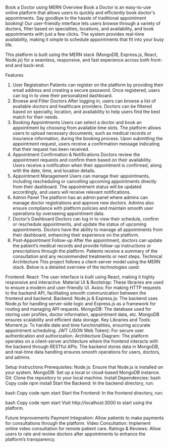 Book a Doctor using MERN
Overview
Book a Doctor is an easy-to-use online platform that allows users to quickly and efficiently book doctor's appointments. Say goodbye to the hassle of traditional appointment booking! Our user-friendly interface lets users browse through a variety of doctors, filter based on specialties, locations, and availability, and book appointments with just a few clicks. The system provides real-time availability, making it simple to schedule appointments that fit into your busy life.

This platform is built using the MERN stack (MongoDB, Express.js, React, Node.js) for a seamless, responsive, and fast experience across both front-end and back-end.

Features
1. User Registration
Patients can register on the platform by providing their email address and creating a secure password.
Once registered, users can log in to view their personalized dashboard.
2. Browse and Filter Doctors
After logging in, users can browse a list of available doctors and healthcare providers.
Doctors can be filtered based on specialty, location, and availability to help users find the best match for their needs.
3. Booking Appointments
Users can select a doctor and book an appointment by choosing from available time slots.
The platform allows users to upload necessary documents, such as medical records or insurance information, during the booking process.
Upon submitting the appointment request, users receive a confirmation message indicating that their request has been received.
4. Appointment Confirmation & Notifications
Doctors review the appointment requests and confirm them based on their availability.
Users receive a notification when their appointment is confirmed, along with the date, time, and location details.
5. Appointment Management
Users can manage their appointments, including rescheduling or cancelling upcoming appointments directly from their dashboard.
The appointment status will be updated accordingly, and users will receive relevant notifications.
6. Admin Panel
The platform has an admin panel where admins can manage doctor registrations and approve new doctors.
Admins also ensure compliance with platform policies and maintain smooth user operations by overseeing appointment data.
7. Doctor’s Dashboard
Doctors can log in to view their schedule, confirm or reschedule appointments, and update the status of upcoming appointments.
Doctors have the ability to manage all appointments from their dashboard, enhancing their experience on the platform.
8. Post-Appointment Follow-up
After the appointment, doctors can update the patient’s medical records and provide follow-up instructions or prescriptions through the platform.
Patients receive a summary of the consultation and any recommended treatments or next steps.
Technical Architecture
This project follows a client-server model using the MERN stack. Below is a detailed overview of the technologies used:

Frontend:
React: The user interface is built using React, making it highly responsive and interactive.
Material UI & Bootstrap: These libraries are used to ensure a modern and user-friendly UI.
Axios: For making HTTP requests to the backend API, facilitating smooth communication between the frontend and backend.
Backend:
Node.js & Express.js: The backend uses Node.js for handling server-side logic and Express.js as a framework for routing and managing API requests.
MongoDB: The database used for storing user profiles, doctor information, appointment data, etc. MongoDB ensures scalability and efficient data storage.
Key Libraries and Tools:
Moment.js: To handle date and time functionalities, ensuring accurate appointment scheduling.
JWT (JSON Web Token): For secure user authentication and authorization.
Architecture Diagram:
The platform operates on a client-server architecture where the frontend interacts with the backend through RESTful APIs. The backend stores data in MongoDB, and real-time data handling ensures smooth operations for users, doctors, and admins.

Setup Instructions
Prerequisites:
Node.js: Ensure that Node.js is installed on your system.
MongoDB: Set up a local or cloud-based MongoDB instance.
Git: Clone the repository to your local machine.
Install Dependencies:
bash
Copy code
npm install
Start the Backend:
In the backend directory, run:

bash
Copy code
npm start
Start the Frontend:
In the frontend directory, run:

bash
Copy code
npm start
Visit http://localhost:3000 to start using the platform.

Future Improvements
Payment Integration: Allow patients to make payments for consultations through the platform.
Video Consultation: Implement online video consultation for remote patient care.
Ratings & Reviews: Allow users to rate and review doctors after appointments to enhance the platform’s transparency.
